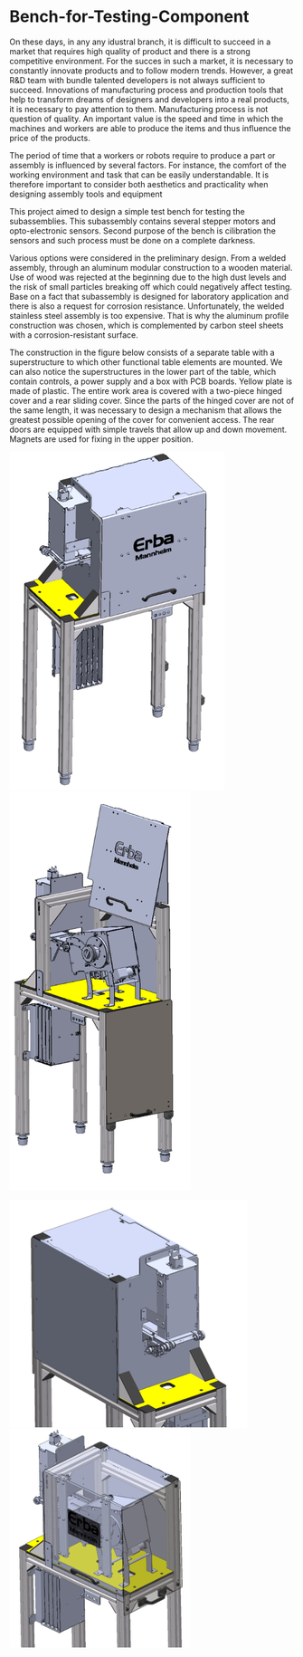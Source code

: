 # Bench-for-Testing-Component

On these days, in any any idustral branch, it is difficult to succeed in a market that requires high quality of product and there is a strong competitive environment. For the succes in such a market, it is necessary to constantly innovate products and to follow modern trends. However, a great R&D team with bundle talented developers is not always sufficient to succeed. Innovations of manufacturing process and production tools that help to transform dreams of designers and developers into a real products, it is necessary to pay attention to them. Manufacturing process is not question of quality. An important value is the speed and time in which the machines and workers are able to produce the items and thus influence the price of the products.

The period of time that a workers or robots require to produce a part or assembly is influenced by several factors. For instance, the comfort of the working environment and task that can be easily understandable. It is therefore important to consider both aesthetics and practicality when designing assembly tools and equipment

This project aimed to design a simple test bench for testing the subassemblies. This subassembly contains several stepper motors and opto-electronic sensors. Second purpose of the bench is cilibration the sensors and such process must be done on  a complete darkness.

Various options were considered in the preliminary design. From a welded assembly, through an aluminum modular construction to a wooden material. Use of wood was rejected at the beginning due to the high dust levels and the risk of small particles breaking off which could negatively affect testing. Base on a fact that subassembly is designed for laboratory application and there is also a request for corrosion resistance. Unfortunately, the welded stainless steel assembly is too expensive. That is why the aluminum profile construction was chosen, which is complemented by carbon steel sheets with a corrosion-resistant surface.

The construction in the figure below consists of a separate table with a superstructure to which other functional table elements are mounted. We can also notice the superstructures in the lower part of the table, which contain controls, a power supply and a box with PCB boards. Yellow plate is made of plastic. The entire work area is covered with a two-piece hinged cover and a rear sliding cover. Since the parts of the hinged cover are not of the same length, it was necessary to design a mechanism that allows the greatest possible opening of the cover for convenient access. The rear doors are equipped with simple travels that allow up and down movement. Magnets are used for fixing in the upper position.

<p float="left">
  <img src="/Pictures/Table_1.png" width="380" /> 
  <img src="/Pictures/Table_3.png" width="320" /> 
</p>

<p float="left">
  <img src="/Pictures/Table_4.png" width="420" />
  <img src="/Pictures/Table_5.png" width="320" /> 
</p>
